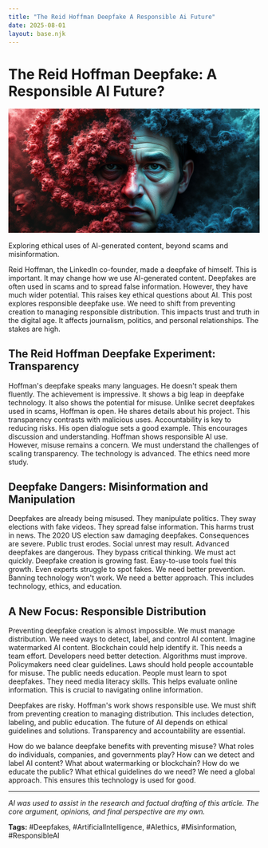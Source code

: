 ```yaml
---
title: "The Reid Hoffman Deepfake A Responsible Ai Future"
date: 2025-08-01
layout: base.njk
---
```

# The Reid Hoffman Deepfake: A Responsible AI Future?

![ALT-TEXT Placeholder](/images/20250801-reid-hoffman-cloned-himself-with-ai-heres-what-he-_img.png)


Exploring ethical uses of AI-generated content, beyond scams and misinformation.

Reid Hoffman, the LinkedIn co-founder, made a deepfake of himself.  This is important. It may change how we use AI-generated content. Deepfakes are often used in scams and to spread false information.  However, they have much wider potential. This raises key ethical questions about AI. This post explores responsible deepfake use.  We need to shift from preventing creation to managing responsible distribution. This impacts trust and truth in the digital age.  It affects journalism, politics, and personal relationships. The stakes are high.


## The Reid Hoffman Deepfake Experiment: Transparency

Hoffman's deepfake speaks many languages. He doesn't speak them fluently.  The achievement is impressive. It shows a big leap in deepfake technology.  It also shows the potential for misuse.  Unlike secret deepfakes used in scams, Hoffman is open. He shares details about his project. This transparency contrasts with malicious uses. Accountability is key to reducing risks.  His open dialogue sets a good example.  This encourages discussion and understanding.  Hoffman shows responsible AI use.  However, misuse remains a concern.  We must understand the challenges of scaling transparency. The technology is advanced. The ethics need more study.


## Deepfake Dangers: Misinformation and Manipulation

Deepfakes are already being misused. They manipulate politics.  They sway elections with fake videos. They spread false information. This harms trust in news.  The 2020 US election saw damaging deepfakes.  Consequences are severe. Public trust erodes.  Social unrest may result.  Advanced deepfakes are dangerous. They bypass critical thinking.  We must act quickly. Deepfake creation is growing fast.  Easy-to-use tools fuel this growth. Even experts struggle to spot fakes.  We need better prevention.  Banning technology won't work. We need a better approach. This includes technology, ethics, and education.


## A New Focus: Responsible Distribution

Preventing deepfake creation is almost impossible.  We must manage distribution.  We need ways to detect, label, and control AI content. Imagine watermarked AI content.  Blockchain could help identify it. This needs a team effort. Developers need better detection. Algorithms must improve. Policymakers need clear guidelines.  Laws should hold people accountable for misuse.  The public needs education.  People must learn to spot deepfakes.  They need media literacy skills.  This helps evaluate online information.  This is crucial to navigating online information.


Deepfakes are risky. Hoffman's work shows responsible use.  We must shift from preventing creation to managing distribution.  This includes detection, labeling, and public education.  The future of AI depends on ethical guidelines and solutions.  Transparency and accountability are essential.


How do we balance deepfake benefits with preventing misuse? What roles do individuals, companies, and governments play?  How can we detect and label AI content?  What about watermarking or blockchain?  How do we educate the public? What ethical guidelines do we need?  We need a global approach.  This ensures this technology is used for good.


---

*AI was used to assist in the research and factual drafting of this article. The core argument, opinions, and final perspective are my own.*

**Tags:** #Deepfakes, #ArtificialIntelligence, #AIethics, #Misinformation, #ResponsibleAI

